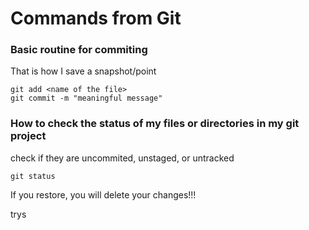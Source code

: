 # Commands from Git


### Basic routine for commiting

That is how I save a snapshot/point
```
git add <name of the file>
git commit -m "meaningful message"
```


### How to check the status of my files or directories in my git project

check if they are uncommited, unstaged, or untracked

`git status`

If you restore, you will delete your changes!!!

trys